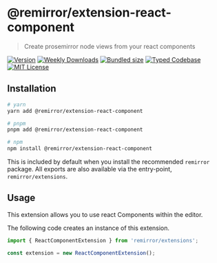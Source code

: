 # @remirror/extension-react-component

> Create prosemirror node views from your react components

[![Version][version]][npm] [![Weekly Downloads][downloads-badge]][npm] [![Bundled size][size-badge]][size] [![Typed Codebase][typescript]](#) [![MIT License][license]](#)

[version]: https://flat.badgen.net/npm/v/@remirror/extension-react-component/next
[npm]: https://npmjs.com/package/@remirror/extension-react-component/v/next
[license]: https://flat.badgen.net/badge/license/MIT/purple
[size]: https://bundlephobia.com/result?p=@remirror/extension-react-component
[size-badge]: https://flat.badgen.net/bundlephobia/minzip/@remirror/extension-react-component
[typescript]: https://flat.badgen.net/badge/icon/TypeScript?icon=typescript&label
[downloads-badge]: https://badgen.net/npm/dw/@remirror/extension-react-component/red?icon=npm

## Installation

```bash
# yarn
yarn add @remirror/extension-react-component

# pnpm
pnpm add @remirror/extension-react-component

# npm
npm install @remirror/extension-react-component
```

This is included by default when you install the recommended `remirror` package. All exports are also available via the entry-point, `remirror/extensions`.

## Usage

This extension allows you to use react Components within the editor.

The following code creates an instance of this extension.

```ts
import { ReactComponentExtension } from 'remirror/extensions';

const extension = new ReactComponentExtension();
```
